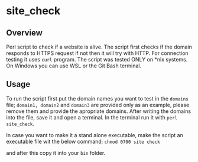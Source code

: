 # site_check

## Overview
Perl script to check if a website is alive. The script first checks if the domain responds to HTTPS request
if not then it will try with HTTP. For connection testing it uses `curl` program.
The script was tested ONLY on *nix systems. On Windows you can use WSL or the Git Bash terminal.

## Usage
To run the script first put the domain names you want to test in the `domains` file; `domain1, domain2` and
`domain3` are provided only as an example, please remove them and provide the apropriate domains.
After writing the domains into the file, save it and open a terminal. In the terminal run it with `perl site_check`.

In case you want to make it a stand alone executable, make the script an executable file wit the below command:
`chmod 0700 site check`

and after this copy it into your `bin` folder.
